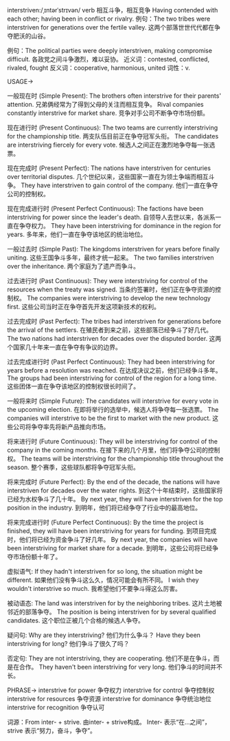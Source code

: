 interstriven:/ˌɪntərˈstrɪvən/
verb
相互斗争，相互竞争
Having contended with each other; having been in conflict or rivalry.
例句：The two tribes were interstriven for generations over the fertile valley.  这两个部落世世代代都在争夺肥沃的山谷。

例句：The political parties were deeply interstriven, making compromise difficult. 各政党之间斗争激烈，难以妥协。
近义词：contested, conflicted, rivaled, fought
反义词：cooperative, harmonious, united
词性：v.


USAGE->

一般现在时 (Simple Present):
The brothers often interstrive for their parents' attention. 兄弟俩经常为了得到父母的关注而相互竞争。
Rival companies constantly interstrive for market share.  竞争对手公司不断争夺市场份额。

现在进行时 (Present Continuous):
The two teams are currently interstriving for the championship title.  两支队伍目前正在争夺冠军头衔。
The candidates are interstriving fiercely for every vote. 候选人之间正在激烈地争夺每一张选票。

现在完成时 (Present Perfect):
The nations have interstriven for centuries over territorial disputes.  几个世纪以来，这些国家一直在为领土争端而相互斗争。
They have interstriven to gain control of the company. 他们一直在争夺公司的控制权。


现在完成进行时 (Present Perfect Continuous):
The factions have been interstriving for power since the leader's death.  自领导人去世以来，各派系一直在争夺权力。
They have been interstriving for dominance in the region for years. 多年来，他们一直在争夺该地区的统治地位。

一般过去时 (Simple Past):
The kingdoms interstriven for years before finally uniting.  这些王国争斗多年，最终才统一起来。
The two families interstriven over the inheritance.  两个家庭为了遗产而争斗。

过去进行时 (Past Continuous):
They were interstriving for control of the resources when the treaty was signed.  当条约签署时，他们正在争夺资源的控制权。
The companies were interstriving to develop the new technology first.  这些公司当时正在争夺首先开发这项新技术的权利。

过去完成时 (Past Perfect):
The tribes had interstriven for generations before the arrival of the settlers. 在殖民者到来之前，这些部落已经争斗了好几代。
The two nations had interstriven for decades over the disputed border.  这两个国家几十年来一直在争夺有争议的边界。

过去完成进行时 (Past Perfect Continuous):
They had been interstriving for years before a resolution was reached. 在达成决议之前，他们已经争斗多年。
The groups had been interstriving for control of the region for a long time. 这些团体一直在争夺该地区的控制权很长时间了。


一般将来时 (Simple Future):
The candidates will interstrive for every vote in the upcoming election.  在即将举行的选举中，候选人将争夺每一张选票。
The companies will interstrive to be the first to market with the new product.  这些公司将争夺率先将新产品推向市场。

将来进行时 (Future Continuous):
They will be interstriving for control of the company in the coming months.  在接下来的几个月里，他们将争夺公司的控制权。
The teams will be interstriving for the championship title throughout the season.  整个赛季，这些球队都将争夺冠军头衔。

将来完成时 (Future Perfect):
By the end of the decade, the nations will have interstriven for decades over the water rights. 到这个十年结束时，这些国家将已经为水权争斗了几十年。
By next year, they will have interstriven for the top position in the industry. 到明年，他们将已经争夺了行业中的最高地位。

将来完成进行时 (Future Perfect Continuous):
By the time the project is finished, they will have been interstriving for years for funding. 到项目完成时，他们将已经为资金争斗了好几年。
By next year, the companies will have been interstriving for market share for a decade. 到明年，这些公司将已经争夺市场份额十年了。


虚拟语气:
If they hadn't interstriven for so long, the situation might be different.  如果他们没有争斗这么久，情况可能会有所不同。
I wish they wouldn't interstrive so much. 我希望他们不要争斗得这么厉害。

被动语态:
The land was interstriven for by the neighboring tribes.  这片土地被邻近的部落争夺。
The position is being interstriven for by several qualified candidates.  这个职位正被几个合格的候选人争夺。

疑问句:
Why are they interstriving?  他们为什么争斗？
Have they been interstriving for long?  他们争斗了很久了吗？

否定句:
They are not interstriving, they are cooperating.  他们不是在争斗，而是在合作。
They haven't been interstriving for very long.  他们争斗的时间并不长。


PHRASE->
interstrive for power  争夺权力
interstrive for control  争夺控制权
interstrive for resources  争夺资源
interstrive for dominance  争夺统治地位
interstrive for recognition  争夺认可


词源：From inter- + strive.  由inter- + strive构成。  Inter- 表示“在...之间”，strive 表示“努力，奋斗，争夺”。
